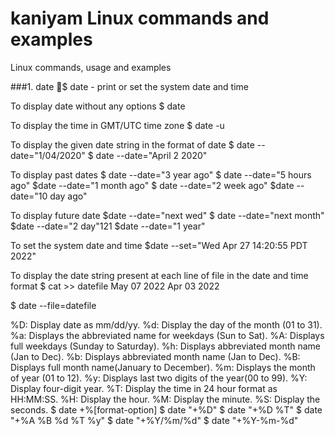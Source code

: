 # kaniyam Linux commands and examples
Linux commands, usage and examples

###1. date
:red_circle:$ date - print or set the system date and time

To display date without any options
$ date

To display the time in GMT/UTC time zone
$ date -u

To display the given date string in the format of date
$ date --date="1/04/2020"
$ date --date="April 2 2020"

To display past dates
$ date --date="3 year ago"
$ date --date="5 hours ago"
$date --date="1 month ago"
$ date --date="2 week ago"
$date --date="10 day ago"

To display future date
$date --date="next wed"
$ date --date="next month"
$date --date="2 day"121
$date --date="1 year"

To set the system date and time
$date --set="Wed Apr 27 14:20:55 PDT 2022"

To display the date string present at each line of file in the
date and time format
$ cat >> datefile
May 07 2022
Apr 03 2022

$ date --file=datefile

%D: Display date as mm/dd/yy.
%d: Display the day of the month (01 to 31).
%a: Displays the abbreviated name for weekdays (Sun to Sat).
%A: Displays full weekdays (Sunday to Saturday).
%h: Displays abbreviated month name (Jan to Dec).
%b: Displays abbreviated month name (Jan to Dec).
%B: Displays full month name(January to December).
%m: Displays the month of year (01 to 12).
%y: Displays last two digits of the year(00 to 99).
%Y: Display four-digit year.
%T: Display the time in 24 hour format as HH:MM:SS.
%H: Display the hour.
%M: Display the minute.
%S: Display the seconds.
$ date +%[format-option]
$ date "+%D"
$ date "+%D %T"
$ date "+%A %B %d %T %y"
$ date "+%Y/%m/%d"
$ date "+%Y-%m-%d"


